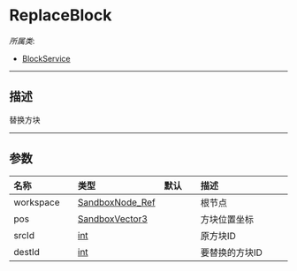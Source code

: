 # ReplaceBlock

*所属类*:
* [BlockService](/Api/Classes/Build/BlockService.md)
------------------------------------------------------------------------------------------
## 描述

替换方块

------------------------------------------------------------------------------------------
## 参数

|<div style="width:100px">名称</div>|<div style="width:100px">类型</div>|<div style="width:50px">默认</div>|<div style="width:350px">描述</div>|
|:---|:---|:---|:---|
|workspace|[SandboxNode_Ref](/Api/Enums/SandboxNode_Ref.md)||根节点|
|pos|[SandboxVector3](/Api/Enums/SandboxVector3.md)||方块位置坐标|
|srcId|[int](/Api/DataType/Number.md)||原方块ID|
|destId|[int](/Api/DataType/Number.md)||要替换的方块ID|
